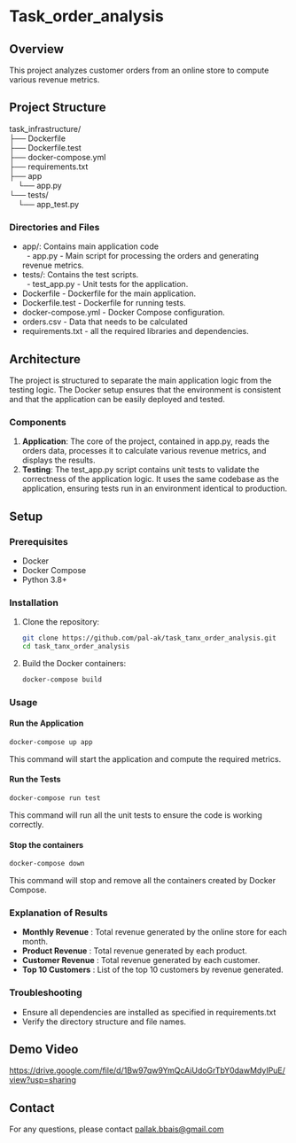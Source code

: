 # Task_order_analysis
## Overview
This project analyzes customer orders from an online store to compute various revenue metrics.
## Project Structure
task_infrastructure/ <br>
├── Dockerfile<br>
├── Dockerfile.test<br>
├── docker-compose.yml<br>
├── requirements.txt<br>
├── app<br>
&nbsp; &nbsp; └── app.py<br>
└── tests/<br>
&nbsp; &nbsp; └── app_test.py<br>
### Directories and Files
- app/: Contains main application code <br>
&nbsp; - app.py - Main script for processing the orders and generating revenue metrics. <br>
- tests/: Contains the test scripts.<br>
 &nbsp; - test_app.py - Unit tests for the application.<br>
- Dockerfile - Dockerfile for the main application. <br>
- Dockerfile.test - Dockerfile for running tests.<br>
- docker-compose.yml - Docker Compose configuration. <br>
- orders.csv - Data that needs to be calculated <br>
- requirements.txt - all the required libraries and dependencies. <br>
## Architecture
The project is structured to separate the main application logic from the testing logic. The Docker setup ensures that the environment is consistent and that the application can be easily deployed and tested.
### Components
1. **Application**: The core of the project, contained in app.py, reads the orders data, processes it to calculate various revenue metrics, and displays the results.
2. **Testing**: The test_app.py script contains unit tests to validate the correctness of the application logic. It uses the same codebase as the application, ensuring tests run in an environment identical to production.


## Setup
### Prerequisites
- Docker
- Docker Compose
- Python 3.8+
### Installation
1. Clone the repository:
    ```sh
    git clone https://github.com/pal-ak/task_tanx_order_analysis.git
    cd task_tanx_order_analysis
    ```

2. Build the Docker containers:
    ```sh
    docker-compose build
    ```

### Usage

#### Run the Application
```sh
docker-compose up app
```
This command will start the application and compute the required metrics.
#### Run the Tests
```sh
docker-compose run test
```
This command will run all the unit tests to ensure the code is working correctly.
#### Stop the containers
```sh
docker-compose down
```
This command will stop and remove all the containers created by Docker Compose.
### Explanation of Results
- **Monthly Revenue** : Total revenue generated by the online store for each month.
- **Product Revenue** : Total revenue generated by each product.
- **Customer Revenue** : Total revenue generated by each customer.
- **Top 10 Customers** : List of the top 10 customers by revenue generated.
### Troubleshooting
- Ensure all dependencies are installed as specified in requirements.txt
- Verify the directory structure and file names.
## Demo Video
https://drive.google.com/file/d/1Bw97qw9YmQcAiUdoGrTbY0dawMdyIPuE/view?usp=sharing
## Contact
For any questions, please contact pallak.bbais@gmail.com
 













